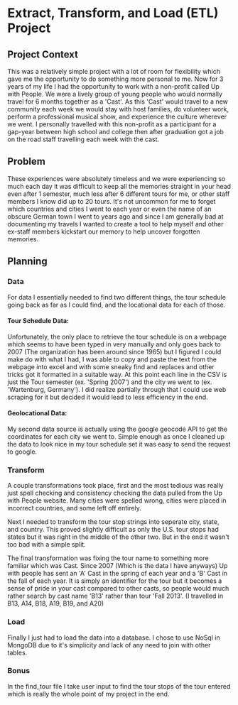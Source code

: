 # Extract, Transform, and Load (ETL) Project

## Project Context
This was a relatively simple project with a lot of room for flexibility which gave me the opportunity to do something more personal to me. Now for 3 years of my life I had the opportunity to work with a non-profit called Up with People. We were a lively group of young people who would normally travel for 6 months together as a 'Cast'. As this 'Cast' would travel to a new community each week we would stay with host families, do volunteer work, perform a professional musical show, and experience the culture wherever we went. I personally travelled with this non-profit as a participant for a gap-year between high school and college then after graduation got a job on the road staff travelling each week with the cast.

## Problem
These experiences were absolutely timeless and we were experiencing so much each day it was difficult to keep all the memories straight in your head even after 1 semester, much less after 6 different tours for me, or other staff members I know did up to 20 tours. It's not uncommon for me to forget which countries and cities I went to each year or even the name of an obscure German town I went to years ago and since I am generally bad at documenting my travels I wanted to create a tool to help myself and other ex-staff members kickstart our memory to help uncover forgotten memories.

## Planning

### Data
For data I essentially needed to find two different things, the tour schedule going back as far as I could find, and the locational data for each of those.

#### Tour Schedule Data:
Unfortunately, the only place to retrieve the tour schedule is on a webpage which seems to have been typed in very manually and only goes back to 2007 (The organization has been around since 1965) but I figured I could make do with what I had, I was able to copy and paste the text from the webpage into excel and with some sneaky find and replaces and other tricks got it formatted in a suitable way. At this point each line in the CSV is just the Tour semester (ex. 'Spring 2007') and the city we went to (ex. 'Wartenburg, Germany'). I did realize partially through that I could use web scraping for it but decided it would lead to less efficiency in the end. 

#### Geolocational Data:
My second data source is actually using the google geocode API to get the coordinates for each city we went to. Simple enough as once I cleaned up the data to look nice in my tour schedule set it was easy to send the request to google.

### Transform
A couple transformations took place, first and the most tedious was really just spell checking and consistency checking the data pulled from the Up with People website. Many cities were spelled wrong, cities were placed in incorrect countries, and some left off entirely. 

Next I needed to transform the tour stop strings into seperate city, state, and country. This proved slightly difficult as only the U.S. tour stops had states but it was right in the middle of the other two. But in the end it wasn't too bad with a simple split.

The final transformation was fixing the tour name to something more familiar which was Cast. Since 2007 (Which is the data I have anyways) Up with people has sent an 'A' Cast in the spring of each year and a 'B' Cast in the fall of each year. It is simply an identifier for the tour but it becomes a sense of pride in your cast compared to other casts, so people would much rather search by cast name 'B13' rather than tour 'Fall 2013'. (I travelled in B13, A14, B18, A19, B19, and A20)


### Load
Finally I just had to load the data into a database. I chose to use NoSql in MongoDB due to it's simplicity and lack of any need to join with other tables.

### Bonus
In the find_tour file I take user input to find the tour stops of the tour entered which is really the whole point of my project in the end.